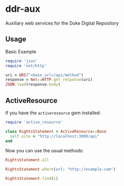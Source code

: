# ddr-aux

Auxiliary web services for the Duke Digital Repository

## Usage

Basic Example 

```ruby
require 'json'
require 'net/http'

uri = URI("<base_url>/api/method")
response = Net::HTTP.get_response(uri)
JSON.load(response.body)
```

## ActiveResource

If you have the `activeresource` gem installed:

```ruby
require 'active_resource'

class RightsStatement < ActiveResource::Base
  self.site = "http://localhost:3000/api"
end
```

Now you can use the usual methods:

```ruby
RightsStatement.all

RightsStatement.where(url: "http://example.com")

RightsStatement.find(1)
```
